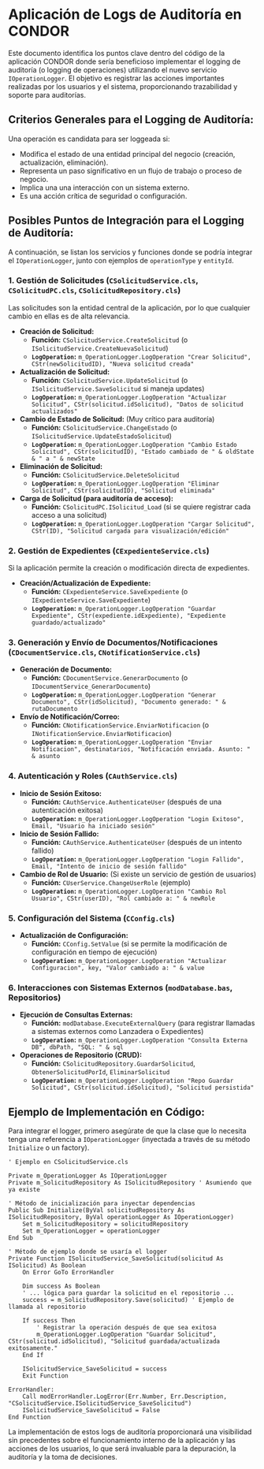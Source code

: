 # Aplicación de Logs de Auditoría en CONDOR

Este documento identifica los puntos clave dentro del código de la aplicación CONDOR donde sería beneficioso implementar el logging de auditoría (o logging de operaciones) utilizando el nuevo servicio `IOperationLogger`. El objetivo es registrar las acciones importantes realizadas por los usuarios y el sistema, proporcionando trazabilidad y soporte para auditorías.

## Criterios Generales para el Logging de Auditoría:

Una operación es candidata para ser loggeada si:
*   Modifica el estado de una entidad principal del negocio (creación, actualización, eliminación).
*   Representa un paso significativo en un flujo de trabajo o proceso de negocio.
*   Implica una una interacción con un sistema externo.
*   Es una acción crítica de seguridad o configuración.

## Posibles Puntos de Integración para el Logging de Auditoría:

A continuación, se listan los servicios y funciones donde se podría integrar el `IOperationLogger`, junto con ejemplos de `operationType` y `entityId`.

### 1. Gestión de Solicitudes (`CSolicitudService.cls`, `CSolicitudPC.cls`, `CSolicitudRepository.cls`)

Las solicitudes son la entidad central de la aplicación, por lo que cualquier cambio en ellas es de alta relevancia.

*   **Creación de Solicitud:**
    *   **Función:** `CSolicitudService.CreateSolicitud` (o `ISolicitudService.CreateNuevaSolicitud`)
    *   **`LogOperation`:** `m_OperationLogger.LogOperation "Crear Solicitud", CStr(newSolicitudID), "Nueva solicitud creada"`
*   **Actualización de Solicitud:**
    *   **Función:** `CSolicitudService.UpdateSolicitud` (o `ISolicitudService.SaveSolicitud` si maneja updates)
    *   **`LogOperation`:** `m_OperationLogger.LogOperation "Actualizar Solicitud", CStr(solicitud.idSolicitud), "Datos de solicitud actualizados"`
*   **Cambio de Estado de Solicitud:** (Muy crítico para auditoría)
    *   **Función:** `CSolicitudService.ChangeEstado` (o `ISolicitudService.UpdateEstadoSolicitud`)
    *   **`LogOperation`:** `m_OperationLogger.LogOperation "Cambio Estado Solicitud", CStr(solicitudID), "Estado cambiado de " & oldState & " a " & newState`
*   **Eliminación de Solicitud:**
    *   **Función:** `CSolicitudService.DeleteSolicitud`
    *   **`LogOperation`:** `m_OperationLogger.LogOperation "Eliminar Solicitud", CStr(solicitudID), "Solicitud eliminada"`
*   **Carga de Solicitud (para auditoría de acceso):**
    *   **Función:** `CSolicitudPC.ISolicitud_Load` (si se quiere registrar cada acceso a una solicitud)
    *   **`LogOperation`:** `m_OperationLogger.LogOperation "Cargar Solicitud", CStr(ID), "Solicitud cargada para visualización/edición"`

### 2. Gestión de Expedientes (`CExpedienteService.cls`)

Si la aplicación permite la creación o modificación directa de expedientes.

*   **Creación/Actualización de Expediente:**
    *   **Función:** `CExpedienteService.SaveExpediente` (o `IExpedienteService.SaveExpediente`)
    *   **`LogOperation`:** `m_OperationLogger.LogOperation "Guardar Expediente", CStr(expediente.idExpediente), "Expediente guardado/actualizado"`

### 3. Generación y Envío de Documentos/Notificaciones (`CDocumentService.cls`, `CNotificationService.cls`)

*   **Generación de Documento:**
    *   **Función:** `CDocumentService.GenerarDocumento` (o `IDocumentService_GenerarDocumento`)
    *   **`LogOperation`:** `m_OperationLogger.LogOperation "Generar Documento", CStr(idSolicitud), "Documento generado: " & rutaDocumento`
*   **Envío de Notificación/Correo:**
    *   **Función:** `CNotificationService.EnviarNotificacion` (o `INotificationService.EnviarNotificacion`)
    *   **`LogOperation`:** `m_OperationLogger.LogOperation "Enviar Notificacion", destinatarios, "Notificación enviada. Asunto: " & asunto`

### 4. Autenticación y Roles (`CAuthService.cls`)

*   **Inicio de Sesión Exitoso:**
    *   **Función:** `CAuthService.AuthenticateUser` (después de una autenticación exitosa)
    *   **`LogOperation`:** `m_OperationLogger.LogOperation "Login Exitoso", Email, "Usuario ha iniciado sesión"`
*   **Inicio de Sesión Fallido:**
    *   **Función:** `CAuthService.AuthenticateUser` (después de un intento fallido)
    *   **`LogOperation`:** `m_OperationLogger.LogOperation "Login Fallido", Email, "Intento de inicio de sesión fallido"`
*   **Cambio de Rol de Usuario:** (Si existe un servicio de gestión de usuarios)
    *   **Función:** `CUserService.ChangeUserRole` (ejemplo)
    *   **`LogOperation`:** `m_OperationLogger.LogOperation "Cambio Rol Usuario", CStr(userID), "Rol cambiado a: " & newRole`

### 5. Configuración del Sistema (`CConfig.cls`)

*   **Actualización de Configuración:**
    *   **Función:** `CConfig.SetValue` (si se permite la modificación de configuración en tiempo de ejecución)
    *   **`LogOperation`:** `m_OperationLogger.LogOperation "Actualizar Configuracion", key, "Valor cambiado a: " & value`

### 6. Interacciones con Sistemas Externos (`modDatabase.bas`, Repositorios)

*   **Ejecución de Consultas Externas:**
    *   **Función:** `modDatabase.ExecuteExternalQuery` (para registrar llamadas a sistemas externos como Lanzadera o Expedientes)
    *   **`LogOperation`:** `m_OperationLogger.LogOperation "Consulta Externa DB", dbPath, "SQL: " & sql`
*   **Operaciones de Repositorio (CRUD):**
    *   **Función:** `CSolicitudRepository.GuardarSolicitud`, `ObtenerSolicitudPorId`, `EliminarSolicitud`
    *   **`LogOperation`:** `m_OperationLogger.LogOperation "Repo Guardar Solicitud", CStr(solicitud.idSolicitud), "Solicitud persistida"`

## Ejemplo de Implementación en Código:

Para integrar el logger, primero asegúrate de que la clase que lo necesita tenga una referencia a `IOperationLogger` (inyectada a través de su método `Initialize` o un factory).

```vba
' Ejemplo en CSolicitudService.cls

Private m_OperationLogger As IOperationLogger
Private m_SolicitudRepository As ISolicitudRepository ' Asumiendo que ya existe

' Método de inicialización para inyectar dependencias
Public Sub Initialize(ByVal solicitudRepository As ISolicitudRepository, ByVal operationLogger As IOperationLogger)
    Set m_SolicitudRepository = solicitudRepository
    Set m_OperationLogger = operationLogger
End Sub

' Método de ejemplo donde se usaría el logger
Private Function ISolicitudService_SaveSolicitud(solicitud As ISolicitud) As Boolean
    On Error GoTo ErrorHandler
    
    Dim success As Boolean
    ' ... lógica para guardar la solicitud en el repositorio ...
    success = m_SolicitudRepository.Save(solicitud) ' Ejemplo de llamada al repositorio
    
    If success Then
        ' Registrar la operación después de que sea exitosa
        m_OperationLogger.LogOperation "Guardar Solicitud", CStr(solicitud.idSolicitud), "Solicitud guardada/actualizada exitosamente."
    End If
    
    ISolicitudService_SaveSolicitud = success
    Exit Function
    
ErrorHandler:
    Call modErrorHandler.LogError(Err.Number, Err.Description, "CSolicitudService.ISolicitudService_SaveSolicitud")
    ISolicitudService_SaveSolicitud = False
End Function
```

La implementación de estos logs de auditoría proporcionará una visibilidad sin precedentes sobre el funcionamiento interno de la aplicación y las acciones de los usuarios, lo que será invaluable para la depuración, la auditoría y la toma de decisiones.
